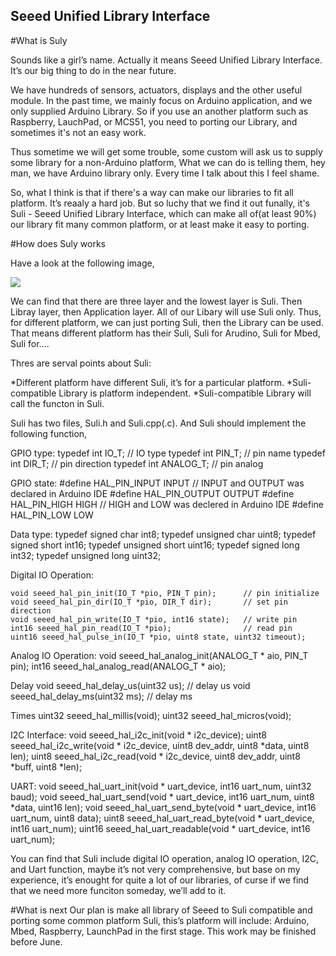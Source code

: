 Seeed Unified Library Interface
------------------------------
#What is Suly

Sounds like a girl’s name. Actually it means Seeed Unified Library Interface. It’s our big thing to do in the near future. 

We have hundreds of sensors, actuators, displays and the other useful module. In the past time, we mainly focus on Arduino application, and we only supplied Arduino Library. So if you use an another platform such as Raspberry, LauchPad, or MCS51, you need to porting our Library, and sometimes it's not an easy work. 

Thus sometime we will get some trouble, some custom will ask us to supply some library for a non-Arduino platform, What we can do is telling them, hey man, we have Arduino library only. Every time I talk about this I feel shame. 

So, what I think is that if there's a way can make our libraries to fit all platform. It’s reaaly a hard job. But so luchy that we find it out funally, it's Suli - Seeed Unified Library Interface, which can make all of(at least 90%) our library fit many common platform, or at least make it easy to porting. 



#How does Suly works

Have a look at the following image,

![](http://www.seeedstudio.com/wiki/images/b/b1/Suly_layer.jpg)

We can find that there are three layer and the lowest layer is Suli. Then Libray layer, then Application layer. All of our Libary will use Suli only. Thus, for different platform, we can just porting Suli, then the Library can be used. That means different platform has their Suli, Suli for Arudino, Suli for Mbed, Suli for.... 

Thres are serval points about Suli:

*Different platform have different Suli, it’s for a particular platform.
*Suli-compatible Library is platform independent.
*Suli-compatible Library will call the functon in Suli.

Suli has two files, Suli.h and Suli.cpp(.c). And Suli should implement the following function,

GPIO type:
	typedef     int     IO_T;                           // IO type
	typedef     int     PIN_T;                          // pin name
	typedef     int     DIR_T;                          // pin direction
	typedef int ANALOG_T;                               // pin analog

GPIO state:
	#define HAL_PIN_INPUT   INPUT          // INPUT and OUTPUT was declared in Arduino IDE
	#define HAL_PIN_OUTPUT  OUTPUT
	#define HAL_PIN_HIGH    HIGH           // HIGH and LOW was declered in Arduino IDE
	#define HAL_PIN_LOW     LOW


Data type:
	typedef signed char     int8;
	typedef unsigned char   uint8;
	typedef signed short    int16;
	typedef unsigned short  uint16;
	typedef signed long     int32;
	typedef unsigned long   uint32;

Digital IO Operation:

	void seeed_hal_pin_init(IO_T *pio, PIN_T pin);      // pin initialize
	void seeed_hal_pin_dir(IO_T *pio, DIR_T dir);       // set pin direction
	void seeed_hal_pin_write(IO_T *pio, int16 state);   // write pin
	int16 seeed_hal_pin_read(IO_T *pio);                // read pin
	uint16 seeed_hal_pulse_in(IO_T *pio, uint8 state, uint32 timeout);

Analog IO Operation:
void seeed_hal_analog_init(ANALOG_T * aio, PIN_T pin);
int16 seeed_hal_analog_read(ANALOG_T * aio);

Delay
void seeed_hal_delay_us(uint32 us);                 // delay us
void seeed_hal_delay_ms(uint32 ms);                 // delay ms

Times
uint32 seeed_hal_millis(void);
uint32 seeed_hal_micros(void);

I2C Interface:
void seeed_hal_i2c_init(void * i2c_device);
uint8 seeed_hal_i2c_write(void * i2c_device, uint8 dev_addr, uint8 *data, uint8 len);
uint8 seeed_hal_i2c_read(void * i2c_device, uint8 dev_addr, uint8 *buff, uint8 *len);

UART:
void seeed_hal_uart_init(void * uart_device, int16 uart_num, uint32 baud);
void seeed_hal_uart_send(void * uart_device, int16 uart_num, uint8 *data, uint16 len);
void seeed_hal_uart_send_byte(void * uart_device, int16 uart_num, uint8 data);
uint8 seeed_hal_uart_read_byte(void * uart_device, int16 uart_num);
uint16 seeed_hal_uart_readable(void * uart_device, int16 uart_num);

You can find that Suli include digital IO operation, analog IO operation, I2C, and Uart function, maybe it’s not very comprehensive, but base on my experience, it’s enought for quite a lot of our libraries, of curse if we find that we need more funciton someday, we’ll add to it. 

#What is next
Our plan is make all library of Seeed to Suli compatible and porting some common platform Suli, this’s platform will include: Arduino, Mbed, Raspberry, LaunchPad in the first stage. This work may be finished before June. 
